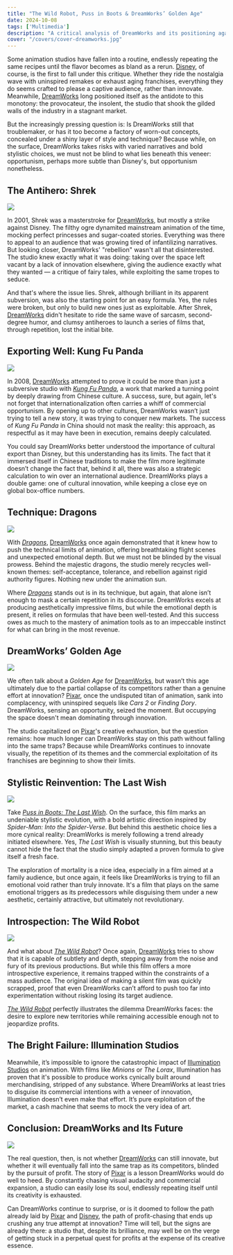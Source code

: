 ```yaml
---
title: "The Wild Robot, Puss in Boots & DreamWorks’ Golden Age"  
date: 2024-10-08  
tags: ['Multimedia']  
description: "A critical analysis of DreamWorks and its positioning against its competitors."  
cover: "/covers/cover-dreamworks.jpg"  
---
```


Some animation studios have fallen into a routine, endlessly repeating the same recipes until the flavor becomes as bland as a rerun. [Disney](https://www.vulture.com/2019/07/disney-remakes-box-office-nostalgia.html), of course, is the first to fall under this critique. Whether they ride the nostalgia wave with uninspired remakes or exhaust aging franchises, everything they do seems crafted to please a captive audience, rather than innovate. Meanwhile, [DreamWorks](https://en.wikipedia.org/wiki/DreamWorks_Animation) long positioned itself as the antidote to this monotony: the provocateur, the insolent, the studio that shook the gilded walls of the industry in a stagnant market.

But the increasingly pressing question is: Is DreamWorks still that troublemaker, or has it too become a factory of worn-out concepts, concealed under a shiny layer of style and technique? Because while, on the surface, DreamWorks takes risks with varied narratives and bold stylistic choices, we must not be blind to what lies beneath this veneer: opportunism, perhaps more subtle than Disney's, but opportunism nonetheless.

## The Antihero: Shrek  
![](image-109.png)

In 2001, Shrek was a masterstroke for [DreamWorks](https://en.wikipedia.org/wiki/DreamWorks_Animation), but mostly a strike against Disney. The filthy ogre dynamited mainstream animation of the time, mocking perfect princesses and sugar-coated stories. Everything was there to appeal to an audience that was growing tired of infantilizing narratives. But looking closer, DreamWorks' "rebellion" wasn't all that disinterested. The studio knew exactly what it was doing: taking over the space left vacant by a lack of innovation elsewhere, giving the audience exactly what they wanted — a critique of fairy tales, while exploiting the same tropes to seduce.

And that's where the issue lies. Shrek, although brilliant in its apparent subversion, was also the starting point for an easy formula. Yes, the rules were broken, but only to build new ones just as exploitable. After Shrek, [DreamWorks](https://en.wikipedia.org/wiki/DreamWorks_Animation) didn't hesitate to ride the same wave of sarcasm, second-degree humor, and clumsy antiheroes to launch a series of films that, through repetition, lost the initial bite.

## Exporting Well: Kung Fu Panda  
![](image-110.png)

In 2008, [DreamWorks](https://en.wikipedia.org/wiki/DreamWorks_Animation) attempted to prove it could be more than just a subversive studio with [*Kung Fu Panda*](https://en.wikipedia.org/wiki/Kung_Fu_Panda), a work that marked a turning point by deeply drawing from Chinese culture. A success, sure, but again, let's not forget that internationalization often carries a whiff of commercial opportunism. By opening up to other cultures, DreamWorks wasn’t just trying to tell a new story, it was trying to conquer new markets. The success of *Kung Fu Panda* in China should not mask the reality: this approach, as respectful as it may have been in execution, remains deeply calculated.

You could say DreamWorks better understood the importance of cultural export than Disney, but this understanding has its limits. The fact that it immersed itself in Chinese traditions to make the film more legitimate doesn’t change the fact that, behind it all, there was also a strategic calculation to win over an international audience. DreamWorks plays a double game: one of cultural innovation, while keeping a close eye on global box-office numbers.

## Technique: Dragons  
![](image-111.png)

With [*Dragons*](https://www.npr.org/2014/06/13/321281040/review-how-to-train-your-dragon-2), [DreamWorks](https://en.wikipedia.org/wiki/DreamWorks_Animation) once again demonstrated that it knew how to push the technical limits of animation, offering breathtaking flight scenes and unexpected emotional depth. But we must not be blinded by the visual prowess. Behind the majestic dragons, the studio merely recycles well-known themes: self-acceptance, tolerance, and rebellion against rigid authority figures. Nothing new under the animation sun.

Where [*Dragons*](https://www.slashfilm.com/527604/how-to-train-your-dragon-a-perfect-piece-of-animation/) stands out is in its technique, but again, that alone isn’t enough to mask a certain repetition in its discourse. DreamWorks excels at producing aesthetically impressive films, but while the emotional depth is present, it relies on formulas that have been well-tested. And this success owes as much to the mastery of animation tools as to an impeccable instinct for what can bring in the most revenue.

## DreamWorks’ Golden Age  
![](image-115.png)

We often talk about a *Golden Age* for [DreamWorks](https://en.wikipedia.org/wiki/DreamWorks_Animation), but wasn’t this age ultimately due to the partial collapse of its competitors rather than a genuine effort at innovation? [Pixar](https://en.wikipedia.org/wiki/Pixar_Animation_Studios), once the undisputed titan of animation, sank into complacency, with uninspired sequels like *Cars 2* or *Finding Dory*. DreamWorks, sensing an opportunity, seized the moment. But occupying the space doesn't mean dominating through innovation.

The studio capitalized on [Pixar](https://www.cnet.com/culture/entertainment/the-rise-fall-and-return-of-pixar-animation/)'s creative exhaustion, but the question remains: how much longer can DreamWorks stay on this path without falling into the same traps? Because while DreamWorks continues to innovate visually, the repetition of its themes and the commercial exploitation of its franchises are beginning to show their limits.

## Stylistic Reinvention: The Last Wish  
![](image-113.png)

Take [*Puss in Boots: The Last Wish*](https://en.wikipedia.org/wiki/Puss_in_Boots:_The_Last_Wish). On the surface, this film marks an undeniable stylistic evolution, with a bold artistic direction inspired by *Spider-Man: Into the Spider-Verse*. But behind this aesthetic choice lies a more cynical reality: DreamWorks is merely following a trend already initiated elsewhere. Yes, *The Last Wish* is visually stunning, but this beauty cannot hide the fact that the studio simply adapted a proven formula to give itself a fresh face.

The exploration of mortality is a nice idea, especially in a film aimed at a family audience, but once again, it feels like DreamWorks is trying to fill an emotional void rather than truly innovate. It's a film that plays on the same emotional triggers as its predecessors while disguising them under a new aesthetic, certainly attractive, but ultimately not revolutionary.

## Introspection: The Wild Robot  
![](image-114.png)

And what about [*The Wild Robot*](https://en.wikipedia.org/wiki/The_Wild_Robot)? Once again, [DreamWorks](https://en.wikipedia.org/wiki/DreamWorks_Animation) tries to show that it is capable of subtlety and depth, stepping away from the noise and fury of its previous productions. But while this film offers a more introspective experience, it remains trapped within the constraints of a mass audience. The original idea of making a silent film was quickly scrapped, proof that even DreamWorks can’t afford to push too far into experimentation without risking losing its target audience.

[*The Wild Robot*](https://www.penguinrandomhouse.com/books/317222/the-wild-robot-by-peter-brown/) perfectly illustrates the dilemma DreamWorks faces: the desire to explore new territories while remaining accessible enough not to jeopardize profits.

## The Bright Failure: Illumination Studios

Meanwhile, it’s impossible to ignore the catastrophic impact of [Illumination Studios](https://en.wikipedia.org/wiki/Illumination_Entertainment) on animation. With films like *Minions* or *The Lorax*, Illumination has proven that it's possible to produce works cynically built around merchandising, stripped of any substance. Where DreamWorks at least tries to disguise its commercial intentions with a veneer of innovation, Illumination doesn’t even make that effort. It’s pure exploitation of the market, a cash machine that seems to mock the very idea of art.

## Conclusion: DreamWorks and Its Future  
![](image-116.png)

The real question, then, is not whether [DreamWorks](https://en.wikipedia.org/wiki/DreamWorks_Animation) can still innovate, but whether it will eventually fall into the same trap as its competitors, blinded by the pursuit of profit. The story of [Pixar](https://en.wikipedia.org/wiki/Pixar_Animation_Studios) is a lesson DreamWorks would do well to heed. By constantly chasing visual audacity and commercial expansion, a studio can easily lose its soul, endlessly repeating itself until its creativity is exhausted.

Can DreamWorks continue to surprise, or is it doomed to follow the path already laid by [Pixar](https://en.wikipedia.org/wiki/Pixar_Animation_Studios) and [Disney](https://www.vulture.com/2019/07/disney-remakes-box-office-nostalgia.html), the path of profit-chasing that ends up crushing any true attempt at innovation? Time will tell, but the signs are already there: a studio that, despite its brilliance, may well be on the verge of getting stuck in a perpetual quest for profits at the expense of its creative essence.
